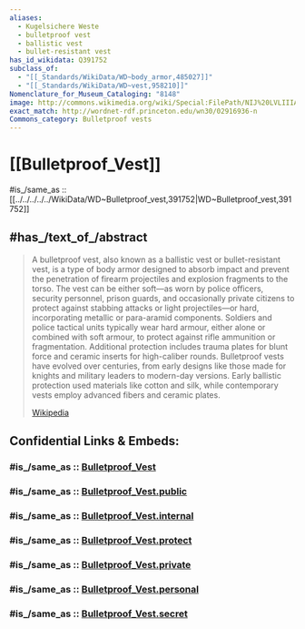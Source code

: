 ```yaml
---
aliases:
  - Kugelsichere Weste
  - bulletproof vest
  - ballistic vest
  - bullet-resistant vest
has_id_wikidata: Q391752
subclass_of:
  - "[[_Standards/WikiData/WD~body_armor,485027]]"
  - "[[_Standards/WikiData/WD~vest,958210]]"
Nomenclature_for_Museum_Cataloging: "8148"
image: http://commons.wikimedia.org/wiki/Special:FilePath/NIJ%20LVLIIIA%20Kogelvrij%20vest%2C%20BA8001.jpg
exact_match: http://wordnet-rdf.princeton.edu/wn30/02916936-n
Commons_category: Bulletproof vests
---
```


# [[Bulletproof_Vest]] 

#is_/same_as :: [[../../../../../WikiData/WD~Bulletproof_vest,391752|WD~Bulletproof_vest,391752]] 

## #has_/text_of_/abstract 

> A bulletproof vest, also known as a ballistic vest or bullet-resistant vest, is a type of body armor designed to absorb impact and prevent the penetration of firearm projectiles and explosion fragments to the torso. The vest can be either soft—as worn by police officers, security personnel, prison guards, and occasionally private citizens to protect against stabbing attacks or light projectiles—or hard, incorporating metallic or para-aramid components. Soldiers and police tactical units typically wear hard armour, either alone or combined with soft armour, to protect against rifle ammunition or fragmentation. Additional protection includes trauma plates for blunt force and ceramic inserts for high-caliber rounds. Bulletproof vests have evolved over centuries, from early designs like those made for knights and military leaders to modern-day versions. Early ballistic protection used materials like cotton and silk, while contemporary vests employ advanced fibers and ceramic plates.
>
> [Wikipedia](https://en.wikipedia.org/wiki/Bulletproof%20vest) 


## Confidential Links & Embeds: 

### #is_/same_as :: [Bulletproof_Vest](/_Standards/Society/Military/Military_Engineering/Defense/Bulletproof_Vest.md) 

### #is_/same_as :: [Bulletproof_Vest.public](/_public/Society/Military/Military_Engineering/Defense/Bulletproof_Vest.public.md) 

### #is_/same_as :: [Bulletproof_Vest.internal](/_internal/Society/Military/Military_Engineering/Defense/Bulletproof_Vest.internal.md) 

### #is_/same_as :: [Bulletproof_Vest.protect](/_protect/Society/Military/Military_Engineering/Defense/Bulletproof_Vest.protect.md) 

### #is_/same_as :: [Bulletproof_Vest.private](/_private/Society/Military/Military_Engineering/Defense/Bulletproof_Vest.private.md) 

### #is_/same_as :: [Bulletproof_Vest.personal](/_personal/Society/Military/Military_Engineering/Defense/Bulletproof_Vest.personal.md) 

### #is_/same_as :: [Bulletproof_Vest.secret](/_secret/Society/Military/Military_Engineering/Defense/Bulletproof_Vest.secret.md)

